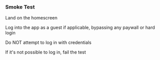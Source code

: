 ### Smoke Test

Land on the homescreen

Log into the app as a guest if applicable, bypassing any paywall or hard login

Do NOT attempt to log in with credentials

If it's not possible to log in, fail the test
